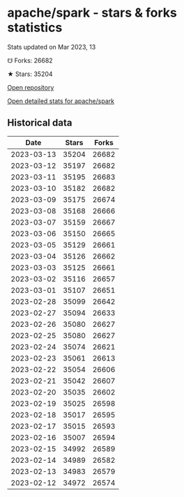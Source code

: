 # apache/spark - stars & forks statistics

Stats updated on Mar 2023, 13

☋ Forks: 26682

★ Stars: 35204

[Open repository](https://github.com/apache/spark)

[Open detailed stats for apache/spark](https://reviewgithub.com/rep/apache/spark)

## Historical data
| Date | Stars | Forks |
|------|-------|-------|
| 2023-03-13 | 35204 | 26682 | 
| 2023-03-12 | 35197 | 26682 | 
| 2023-03-11 | 35195 | 26683 | 
| 2023-03-10 | 35182 | 26682 | 
| 2023-03-09 | 35175 | 26674 | 
| 2023-03-08 | 35168 | 26666 | 
| 2023-03-07 | 35159 | 26667 | 
| 2023-03-06 | 35150 | 26665 | 
| 2023-03-05 | 35129 | 26661 | 
| 2023-03-04 | 35126 | 26662 | 
| 2023-03-03 | 35125 | 26661 | 
| 2023-03-02 | 35116 | 26657 | 
| 2023-03-01 | 35107 | 26651 | 
| 2023-02-28 | 35099 | 26642 | 
| 2023-02-27 | 35094 | 26633 | 
| 2023-02-26 | 35080 | 26627 | 
| 2023-02-25 | 35080 | 26627 | 
| 2023-02-24 | 35074 | 26621 | 
| 2023-02-23 | 35061 | 26613 | 
| 2023-02-22 | 35054 | 26606 | 
| 2023-02-21 | 35042 | 26607 | 
| 2023-02-20 | 35035 | 26602 | 
| 2023-02-19 | 35025 | 26598 | 
| 2023-02-18 | 35017 | 26595 | 
| 2023-02-17 | 35015 | 26593 | 
| 2023-02-16 | 35007 | 26594 | 
| 2023-02-15 | 34992 | 26589 | 
| 2023-02-14 | 34989 | 26582 | 
| 2023-02-13 | 34983 | 26579 | 
| 2023-02-12 | 34972 | 26574 | 


